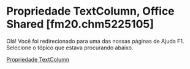 
# Propriedade TextColumn, Office Shared [fm20.chm5225105]

Olá! Você foi redirecionado para uma das nossas páginas de Ajuda F1. Selecione o tópico que estava procurando abaixo.

[Propriedade TextColumn](http://msdn.microsoft.com/library/65a18466-3a31-d3a8-4585-eb0ba3a6e473%28Office.15%29.aspx)
